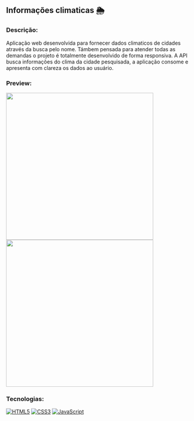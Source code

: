 ## Informações climaticas 🌦️

### Descrição:
Aplicação web desenvolvida para fornecer dados climaticos de cidades através da busca pelo nome.
Támbem pensada para atender todas as demandas o projeto é totalmente desenvolvido de forma responsiva.
A API busca informações do clima da cidade pesquisada, a aplicação consome e apresenta com clareza os dados ao usuário.

### Preview:
<div style="display: inline">
<img width="400px" src="https://github.com/user-attachments/assets/03682be0-dc41-48d2-9c1c-3120f68072ee"/>
<img width="400px" src="https://github.com/user-attachments/assets/03682be0-dc41-48d2-9c1c-3120f68072ee"/>
</div>

### Tecnologias:
[![HTML5](https://img.shields.io/badge/HTML5-E34F26?style=for-the-badge&logo=html5&logoColor=white)]()
[![CSS3](	https://img.shields.io/badge/CSS3-1572B6?style=for-the-badge&logo=css3&logoColor=white)]()
[![JavaScript](https://img.shields.io/badge/JavaScript-F7DF1E?style=for-the-badge&logo=javascript&logoColor=black)]()
